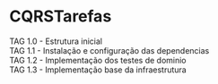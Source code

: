 # CQRSTarefas

TAG 1.0 - Estrutura inicial  
TAG 1.1 - Instalação e configuração das dependencias  
TAG 1.2 - Implementação dos testes de dominio  
TAG 1.3 - Implementação base da infraestrutura
